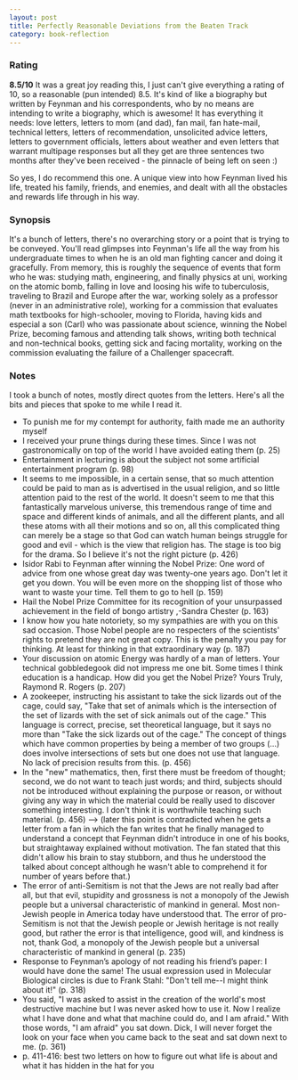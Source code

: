 ```yaml
---
layout: post
title: Perfectly Reasonable Deviations from the Beaten Track
category: book-reflection
---
```


### Rating
**8.5/10** It was a great joy reading this, I just can't give everything a rating of 10, so a reasonable (pun intended) 8.5.  It's kind of like a biography but written by Feynman and his correspondents, who by no means are intending to write a biography, which is awesome! It has everything it needs: love letters, letters to mom (and dad), fan mail, fan hate-mail, technical letters, letters of recommendation, unsolicited advice letters, letters to government officials, letters about weather and even letters that warrant multipage responses but all they get are three sentences two months after they've been received - the pinnacle of being left on seen :) 

So yes, I do recommend this one. A unique view into how Feynman lived his life, treated his family, friends, and enemies, and dealt with all the obstacles and rewards life through in his way.

### Synopsis
It's a bunch of letters, there's no overarching story or a point that is trying to be conveyed. You'll read glimpses into Feynman's life all the way from his undergraduate times to when he is an old man fighting cancer and doing it gracefully. From memory, this is roughly the sequence of events that form who he was: studying math, engineering, and finally physics at uni, working on the atomic bomb, falling in love and loosing his wife to tuberculosis, traveling to Brazil and Europe after the war, working solely as a professor (never in an administrative role), working for a commission that evaluates math textbooks for high-schooler, moving to Florida, having kids and especial a son (Carl) who was passionate about science, winning the Nobel Prize, becoming famous and attending talk shows, writing both technical and non-technical books, getting sick and facing mortality, working on the commission evaluating the failure of a Challenger spacecraft.

### Notes
I took a bunch of notes, mostly direct quotes from the letters. Here's all the bits and pieces that spoke to me while I read it.

- To punish me for my contempt for authority, faith made me an authority myself
- I received your prune things during these times. Since I was not gastronomically on top of the world I have avoided eating them (p. 25)
- Entertainment in lecturing is about the subject not some artificial entertainment program (p. 98)
- It seems to me impossible, in a certain sense, that so much attention could be paid to man as is advertised in the usual religion, and so little attention paid to the rest of the world. It doesn't seem to me that this fantastically marvelous universe, this tremendous range of time and space and different kinds of animals, and all the different plants, and all these atoms with all their motions and so on, all this complicated thing can merely be a stage so that God can watch human beings struggle for good and evil - which is the view that religion has. The stage is too big for the drama. So I believe it's not the right picture (p. 426)
- Isidor Rabi to Feynman after winning the Nobel Prize: One word of advice from one whose great day was twenty-one years ago. Don't let it get you down. You will be even more on the shopping list of those who want to waste your time. Tell them to go to hell (p. 159)
- Hail the Nobel Prize Committee for its recognition of your unsurpassed achievement in the field of bongo artistry ,-Sandra Chester (p. 163)
- I know how you hate notoriety, so my sympathies are with you on this sad occasion. Those Nobel people are no respecters of the scientists' rights to pretend they are not great copy. This is the penalty you pay for thinking. At least for thinking in that extraordinary way (p. 187)
- Your discussion on atomic Energy was hardly of a man of letters. Your technical gobbledegook did not impress me one bit. Some times I think education is a handicap. How did you get the Nobel Prize? Yours Truly, Raymond R. Rogers (p. 207)
- A zookeeper, instructing his assistant to take the sick lizards out of the cage, could say, "Take that set of animals which is the intersection of the set of lizards with the set of sick animals out of the cage." This language is correct, precise, set theoretical language, but it says no more than "Take the sick lizards out of the cage." The concept of things which have common properties by being a member of two groups (…) does involve intersections of sets but one does not use that language. No lack of precision results from this. (p. 456)
- In the "new" mathematics, then, first there must be freedom of thought; second, we do not want to teach just words; and third, subjects should not be introduced without explaining the purpose or reason, or without giving any way in which the material could be really used to discover something interesting. I don't think it is worthwhile teaching such material. (p. 456) --> (later this point is contradicted when he gets a letter from a fan in which the fan writes that he finally managed to understand a concept that Feynman didn't introduce in one of his books, but straightaway explained without motivation. The fan stated that this didn't allow his brain to stay stubborn, and thus he understood the talked about concept although he wasn't able to comprehend it for number of years before that.)
- The error of anti-Semitism is not that the Jews are not really bad after all, but that evil, stupidity and grossness is not a monopoly of the Jewish people but a universal characteristic of mankind in general. Most non-Jewish people in America today have understood that. The error of pro-Semitism is not that the Jewish people or Jewish heritage is not really good, but rather the error is that intelligence, good will, and kindness is not, thank God, a monopoly of the Jewish people but a universal characteristic of mankind in general (p. 235)
- Response to Feynman’s apology of not reading his friend’s paper: I would have done the same! The usual expression used in Molecular Biological circles is due to Frank Stahl: "Don't tell me--I might think about it!" (p. 318)
- You said, "I was asked to assist in the creation of the world's most destructive machine but I was never asked how to use it. Now I realize what I have done and what that machine could do, and I am afraid." With those words, "I am afraid" you sat down. Dick, I will never forget the look on your face when you came back to the seat and sat down next to me. (p. 361)
- p. 411-416: best two letters on how to figure out what life is about and what it has hidden in the hat for you